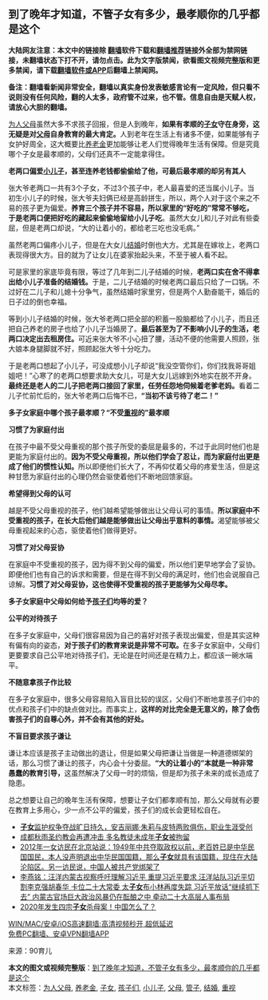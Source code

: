  <h2>到了晚年才知道，不管子女有多少，最孝顺你的几乎都是这个</h2> <p class="notice"><b>大陆网友注意：本文中的链接除 <a href="https://github.com/bannedbook/fanqiang" >翻墙</a>软件下载和<a href="https://github.com/killgcd/justmysocks/blob/master/README.md">翻墙推荐</a>链接外全部为禁网链接，未翻墙状态下打不开，请勿点击。此为文字版禁闻，欲看图文视频完整版和更多禁闻，请下载<a href="https://github.com/bannedbook/fanqiang">翻墙软件或APP</a>后翻墙上禁闻网。</p><p>备注：翻墙看新闻非常安全，翻墙以真实身份发表敏感言论有一定风险，但只看不说则没有任何风险，翻的人太多，政府管不过来，也不管。信息自由是天赋人权，请放心大胆的翻墙。</b></p>  <div class="entry"> <p><a href="https://www.bannedbook.org/bnews/tag/%E4%B8%BA%E4%BA%BA%E7%88%B6%E6%AF%8D/" class="st_tag internal_tag" rel="tag" title="标签 为人父母 下的日志">为人父母</a>虽然大多不求孩子回报，但是人到晚年，<strong>如果有孝顺的<a href="https://www.bannedbook.org/bnews/tag/%E5%AD%90%E5%A5%B3/" class="st_tag internal_tag" rel="tag" title="标签 子女 下的日志">子女</a>守在身旁，这无疑是对<a href="https://www.bannedbook.org/bnews/tag/%e7%88%b6%e6%af%8d/" class="st_tag internal_tag" rel="tag" title="标签 父母 下的日志">父母</a>自身教育的最大肯定。</strong>人到老年在生活上有诸多不便，如果能够有子女护好周全，这大概要比<a href="https://www.bannedbook.org/bnews/tag/%e5%85%bb%e8%80%81%e9%87%91/" class="st_tag internal_tag" rel="tag" title="标签 养老金 下的日志">养老金</a>更加能够让老人们觉得晚年生活有保障。但是究竟哪个子女是最孝顺的，父母们还真不一定能拿得住。</p> <p><strong>老两口偏爱<a href="https://www.bannedbook.org/bnews/tag/%E5%B0%8F%E5%84%BF%E5%AD%90/" class="st_tag internal_tag" rel="tag" title="标签 小儿子 下的日志">小儿子</a>，甚至连养老钱都偷偷给了他，可最后最孝顺的却另有其人</strong></p> <p>张大爷老两口一共有3个子女，不过3个孩子中，老人最喜爱的还当属小儿子。当初生小儿子的时候，张大爷夫妇俩已经是高龄拼生，所以，两个人对于这个来之不易的孩子更为偏爱。<strong>养育三个孩子并不容易，所以家里的“好吃的”常常不够吃，于是老两口便把好吃的藏起来偷偷地留给小儿子吃</strong>。虽然大女儿和儿子对此有些委屈，但是老两口却说，“大的让着小的，都给老三吃也没毛病。”</p> <p>虽然老两口偏疼小儿子，但是在大女儿<a href="https://www.bannedbook.org/bnews/tag/%e7%bb%93%e5%a9%9a/" class="st_tag internal_tag" rel="tag" title="标签 结婚 下的日志">结婚</a>时倒也大方。尤其是在嫁妆上，老两口表现得很大方。目的就为了让女儿在婆家抬起头来，不至于被人看不起。</p> <p>可是家里的家底毕竟有限，等过了几年到二儿子结婚的时候，<strong>老两口实在舍不得拿出给小儿子准备的结婚钱。</strong>于是，二儿子结婚的时候老两口最后只给了一口锅。不过好在二儿子和儿媳十分争气，虽然结婚时家里穷，但是两个人勤奋能干，婚后的日子过的倒也幸福。</p> <p>等到小儿子结婚的时候，张大爷老两口把全部的积蓄一股脑都给了小儿子，而且还把自己养老的房子也给了小儿子当婚房了。<strong>最后甚至为了不影响小儿子的生活，老两口决定出去租房住。</strong>可近来张大爷不小心扭了腰，活动不便的他需要人照顾，张大娘本身腿脚就不好，照顾起张大爷十分吃力。</p>  <p>于是老两口想起了小儿子，可没成想小儿子却说“我没空管你们，你们找我哥哥姐姐吧！”心寒了的老两口想要求助大女儿，可是大女儿远嫁到外地实在脱不开身。<strong>最终还是老人的二儿子把老两口接回了家里，任劳任怨地伺候着老爹老妈。</strong>看着二儿子忙前忙后的，张大爷老两口后悔不已，<strong>“当初不该亏待了老二！”</strong></p> <p><strong>多子女家庭中哪个孩子最孝顺？“不受<a href="https://www.bannedbook.org/bnews/tag/%E9%87%8D%E8%A7%86/" class="st_tag internal_tag" rel="tag" title="标签 重视 下的日志">重视</a>的”最孝顺</strong></p> <p><strong>习惯了为家庭付出</strong></p> <p>在孩子中最不受父母重视的那个孩子所受的委屈是最多的，不过于此同时他们也是更能为家庭付出的。<strong>因为不受父母重视，所以他们学会了忍让，而为家庭付出更是成了他们的惯性认知。</strong>所以即便他们长大了，不再仰仗着父母的疼爱生活，但是这种甘愿为家庭付出的心理仍然会驱使着他们不断地回馈家庭。</p> <p><strong>希望得到父母的认可</strong></p> <p>越是不受父母重视的孩子，他们越希望能够做出让父母认可的事情。<strong>所以家庭中不受重视的孩子，在长大后他们越是能够做出让父母出乎意料的事情。</strong>渴望能够被父母重视起来的心态，驱使着他们做得更好。</p>  <p><strong>习惯了对父母妥协</strong></p> <p>在家庭中不受重视的孩子，因为得不到父母的偏爱，所以他们更早地学会了妥协。即便他们也有自己的诉求和需要，但是在得不到父母的满足时，他们也会说服自己谅解。<strong>习惯了对父母妥协，这也使得不受重视的孩子更能够为父母尽孝。</strong></p> <p><strong>多子女家庭中父母如何给予<a href="https://www.bannedbook.org/bnews/tag/%E5%AD%A9%E5%AD%90%E4%BB%AC/" class="st_tag internal_tag" rel="tag" title="标签 孩子们 下的日志">孩子们</a>均等的爱？</strong></p> <p><strong>公平的对待孩子</strong></p> <p>在多子女家庭中，父母们很容易因为自己的喜好对孩子表现出偏爱，但是其实这种有偏有向的姿态，<strong>对于孩子们的教育来说是非常不可取。</strong>在多子女家庭中，父母们更要要求自己公平地对待孩子们，无论是在时间还是在精力上，都应该一碗水端平。</p> <p><strong>不随意拿孩子作比较</strong></p>  <p>在多子女家庭中，很多父母容易陷入盲目比较的误区，父母们不断地拿孩子们中的优点和孩子们中的缺点做对比。而事实上，<strong>这样的对比完全是无意义的，除了会伤害孩子们的自尊心外，并不会有其他的好处。</strong></p> <p><strong>不盲目要求孩子谦让</strong></p> <p>谦让本应该是孩子主动做出的退让，但是如果父母把谦让当做是一种道德绑架的话，那么习惯了谦让的孩子，内心会十分委屈。<strong>“大的让着小的”本就是一种非常愚蠢的教育引导，</strong>这虽然解决了父母一时的烦恼，但是却为孩子未来的成长造成了隐患。</p> <p>总之想要让自己的晚年生活有保障，想要让子女们都孝顺有加，那么父母就有必要在教育上多用心，少一点不公平的偏爱，孩子们的成长会更轻松自在。</p> <ul class='op-related-articles' title='相关阅读'> <li><a href='https://www.bannedbook.org/bnews/yule/20210424/1532612.html' target='_blank'><b>子女</b>监护权争夺战旷日持久，安吉丽娜·朱莉与皮特两败俱伤，职业生涯受创</a></li> <li><a href='https://www.bannedbook.org/bnews/ssgc/20210423/1531748.html' target='_blank'>成都秋雨圣约教会再遭冲击 多名教徒未成年<b>子女</b>被拘留</a></li> <li><a href='https://www.bannedbook.org/bnews/bannedvideo/20210420/1529926.html' target='_blank'>2012年一女访民在北京站说：1949年中共夺取政权以前，老百姓已是中华民国国民，本人没声明退出中华民国国籍，那么<b>子女</b>就具有该国籍，现住在大陆沦陷区。另一访民说，中国人被共产党绑架了</a></li> <li><a href='https://www.bannedbook.org/bnews/comments/20210416/1527471.html' target='_blank'>李燕铭：汪洋内蒙古视察呼吁理解习近平 重提习近平要求 汪洋站队习近平切割李克强胡春华 卡位二十大常委 太<b>子女</b>布小林再度失踪 习近平放话“继续抓下去” 内蒙古官场巨大政治风暴仍在酝酿之中 牵动二十大高层人事布局</a></li> <li><a href='https://www.bannedbook.org/bnews/bannedvideo/20210412/1524709.html' target='_blank'>2020年发生四宗<b>子女</b>杀母案！中国怎么了？</a></li> </ul> <p class="texttj"> <a href="https://github.com/bannedbook/fanqiang/wiki/V2ray%E6%9C%BA%E5%9C%BA" target="_blank">WIN/MAC/安卓/iOS高速翻墙:高清视频秒开,超低延迟</a><br/> <a href="https://github.com/bannedbook/fanqiang/wiki/%E7%A6%81%E9%97%BB%E7%BD%91%E5%AE%89%E5%8D%93%E7%BF%BB%E5%A2%99%E6%96%B0%E9%97%BBAPP" target="_blank">免费PC翻墙、安卓VPN翻墙APP</a></p><p> 来源：90育儿 </p> <a name='sharetosocial'></a>       <div><b>本文的图文或视频完整版</b>：<a href='https://www.bannedbook.org/bnews/lifebaike/20210425/1533267.html'>到了晚年才知道，不管子女有多少，最孝顺你的几乎都是这个</a></div>  </div><!--END ENTRY--> <div class="postfooter"> <div>本文标签：<a href="https://www.bannedbook.org/bnews/tag/%E4%B8%BA%E4%BA%BA%E7%88%B6%E6%AF%8D/" rel="tag">为人父母</a>, <a href="https://www.bannedbook.org/bnews/tag/%e5%85%bb%e8%80%81%e9%87%91/" rel="tag">养老金</a>, <a href="https://www.bannedbook.org/bnews/tag/%E5%AD%90%E5%A5%B3/" rel="tag">子女</a>, <a href="https://www.bannedbook.org/bnews/tag/%E5%AD%A9%E5%AD%90%E4%BB%AC/" rel="tag">孩子们</a>, <a href="https://www.bannedbook.org/bnews/tag/%E5%B0%8F%E5%84%BF%E5%AD%90/" rel="tag">小儿子</a>, <a href="https://www.bannedbook.org/bnews/tag/%e7%88%b6%e6%af%8d/" rel="tag">父母</a>, <a href="https://www.bannedbook.org/bnews/tag/%E7%AE%A1%E5%AD%90/" rel="tag">管子</a>, <a href="https://www.bannedbook.org/bnews/tag/%e7%bb%93%e5%a9%9a/" rel="tag">结婚</a>, <a href="https://www.bannedbook.org/bnews/tag/%E9%87%8D%E8%A7%86/" rel="tag">重视</a></div>  </div><!--END POSTFOOTER--> 
